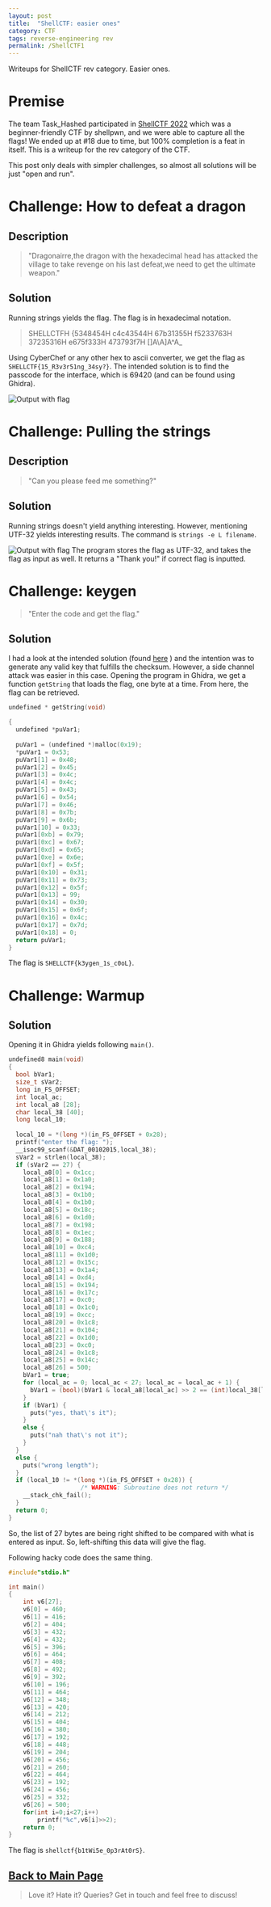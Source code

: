 ```yaml
---
layout: post
title:  "ShellCTF: easier ones"
category: CTF
tags: reverse-engineering rev 
permalink: /ShellCTF1
---
```

Writeups for ShellCTF rev category. Easier ones.
<!--more-->
# Premise
The team Task_Hashed participated in [ShellCTF 2022](https://ctftime.org/event/1604) which was a beginner-friendly CTF by shellpwn, and we were able to capture all the flags! We ended up at #18 due to time, but 100% completion is a feat in itself. This is a writeup for the rev category of the CTF.

This post only deals with simpler challenges, so almost all solutions will be just "open and run".

# Challenge: How to defeat a dragon

## Description

> "Dragonairre,the dragon with the hexadecimal head has attacked the village to take revenge on his last defeat,we need to get the ultimate weapon."

## Solution

Running strings yields the flag. The flag is in hexadecimal notation.
> SHELLCTFH
> {5348454H
> c4c43544H
> 67b31355H
> f5233763H
> 37235316H
> e675f333H
> 473793f7H
> []A\A]A^A_

Using CyberChef or any other hex to ascii converter, we get the flag as `SHELLCTF{15_R3v3r51ng_34sy?}`.
The intended solution is to find the passcode for the interface, which is 69420 (and can be found using Ghidra).

![Output with flag](\assets\images\Shell1-1.png)

# Challenge: Pulling the strings

## Description

> "Can you please feed me something?"

## Solution

Running strings doesn't yield anything interesting. However, mentioning UTF-32 yields interesting results. The command is `strings -e L filename`.

![Output with flag](\assets\images\shell1-2.png)
The program stores the flag as UTF-32, and takes the flag as input as well. It returns a "Thank you!" if correct flag is inputted.

# Challenge: keygen

> "Enter the code and get the flag."

## Solution
I had a look at the intended solution (found [here](https://github.com/S-H-E-L-L/S.H.E.L.L-CTF-2022/blob/main/rev/keygen/Solution/Solution.md) ) and the intention was to generate any valid key that fulfills the checksum. However, a side channel attack was easier in this case.
Opening the program in Ghidra, we get a function `getString` that loads the flag, one byte at a time. From here, the flag can be retrieved.

```c++
undefined * getString(void)

{
  undefined *puVar1;
  
  puVar1 = (undefined *)malloc(0x19);
  *puVar1 = 0x53;
  puVar1[1] = 0x48;
  puVar1[2] = 0x45;
  puVar1[3] = 0x4c;
  puVar1[4] = 0x4c;
  puVar1[5] = 0x43;
  puVar1[6] = 0x54;
  puVar1[7] = 0x46;
  puVar1[8] = 0x7b;
  puVar1[9] = 0x6b;
  puVar1[10] = 0x33;
  puVar1[0xb] = 0x79;
  puVar1[0xc] = 0x67;
  puVar1[0xd] = 0x65;
  puVar1[0xe] = 0x6e;
  puVar1[0xf] = 0x5f;
  puVar1[0x10] = 0x31;
  puVar1[0x11] = 0x73;
  puVar1[0x12] = 0x5f;
  puVar1[0x13] = 99;
  puVar1[0x14] = 0x30;
  puVar1[0x15] = 0x6f;
  puVar1[0x16] = 0x4c;
  puVar1[0x17] = 0x7d;
  puVar1[0x18] = 0;
  return puVar1;
}
```
The flag is `SHELLCTF{k3ygen_1s_c0oL}`.

# Challenge: Warmup

## Solution

Opening it in Ghidra yields following `main()`.
```c++
undefined8 main(void)
{
  bool bVar1;
  size_t sVar2;
  long in_FS_OFFSET;
  int local_ac;
  int local_a8 [28];
  char local_38 [40];
  long local_10;
  
  local_10 = *(long *)(in_FS_OFFSET + 0x28);
  printf("enter the flag: ");
  __isoc99_scanf(&DAT_00102015,local_38);
  sVar2 = strlen(local_38);
  if (sVar2 == 27) {
    local_a8[0] = 0x1cc;
    local_a8[1] = 0x1a0;
    local_a8[2] = 0x194;
    local_a8[3] = 0x1b0;
    local_a8[4] = 0x1b0;
    local_a8[5] = 0x18c;
    local_a8[6] = 0x1d0;
    local_a8[7] = 0x198;
    local_a8[8] = 0x1ec;
    local_a8[9] = 0x188;
    local_a8[10] = 0xc4;
    local_a8[11] = 0x1d0;
    local_a8[12] = 0x15c;
    local_a8[13] = 0x1a4;
    local_a8[14] = 0xd4;
    local_a8[15] = 0x194;
    local_a8[16] = 0x17c;
    local_a8[17] = 0xc0;
    local_a8[18] = 0x1c0;
    local_a8[19] = 0xcc;
    local_a8[20] = 0x1c8;
    local_a8[21] = 0x104;
    local_a8[22] = 0x1d0;
    local_a8[23] = 0xc0;
    local_a8[24] = 0x1c8;
    local_a8[25] = 0x14c;
    local_a8[26] = 500;
    bVar1 = true;
    for (local_ac = 0; local_ac < 27; local_ac = local_ac + 1) {
      bVar1 = (bool)(bVar1 & local_a8[local_ac] >> 2 == (int)local_38[local_ac]);
    }
    if (bVar1) {
      puts("yes, that\'s it");
    }
    else {
      puts("nah that\'s not it");
    }
  }
  else {
    puts("wrong length");
  }
  if (local_10 != *(long *)(in_FS_OFFSET + 0x28)) {
                    /* WARNING: Subroutine does not return */
    __stack_chk_fail();
  }
  return 0;
}
```
So, the list of 27 bytes are being right shifted to be compared with what is entered as input. So, left-shifting this data will give the flag.

Following hacky code does the same thing.

```c++
#include"stdio.h"

int main()
{
	int v6[27];
	v6[0] = 460;
	v6[1] = 416;
	v6[2] = 404;
	v6[3] = 432;
	v6[4] = 432;
	v6[5] = 396;
	v6[6] = 464;
	v6[7] = 408;
	v6[8] = 492;
	v6[9] = 392;
	v6[10] = 196;
	v6[11] = 464;
	v6[12] = 348;
	v6[13] = 420;
	v6[14] = 212;
	v6[15] = 404;
	v6[16] = 380;
	v6[17] = 192;
	v6[18] = 448;
	v6[19] = 204;
	v6[20] = 456;
	v6[21] = 260;
	v6[22] = 464;
	v6[23] = 192;
	v6[24] = 456;
	v6[25] = 332;
	v6[26] = 500;
	for(int i=0;i<27;i++)
		printf("%c",v6[i]>>2);
	return 0;
}
```

The flag is `shellctf{b1tWi5e_0p3rAt0rS}`.

## [Back to Main Page](https://minerva-007.github.io/)

> Love it? Hate it? Queries? Get in touch and feel free to discuss!